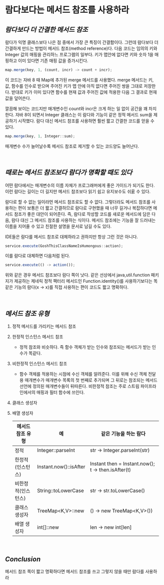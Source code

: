 # 람다보다는 메서드 참조를 사용하라

## _람다보다 더 간결한 메서드 참조_

람다가 익명 클래스보다 나은 점 중에서 가장 큰 특징이 간결함이다. 그런데 람다보다 더 간결하게 만드는 방법이 메서드 참조(method reference)다. 다음 코드는 임의의 키와 Integer 값의 매핑을 관리하느 프로그램의 일부다. 키가 맵안에 없다면 키와 숫자 1을 매핑하고 이미 있다면 기존 매핑 값을 증가시킨다.

```js
map.merge(key, 1, (count, incr) -> count + incr);
```

이 코드는 자바 8 때 Map에 추가된 merge 메서드를 사용했다. merge 메서드는 키, 값, 함수를 인수로 받으며 주어진 키가 맵 안에 아직 없다면 주어진 쌍을 그대로 저장한다. 받대로 키가 이미 있다면 함수를 현재 값과 주어진 값에 적용한 다음 그 결과로 현재 값을 덮어쓴다.

깔끔해 보이는 코드지만 매개변수인 count와 incr은 크게 하는 일 없이 공간을 꽤 차지 한다. 자바 8이 되면서 Integer 클래스는 이 람다와 기능이 같은 정적 메서드 sum을 제공하기 시작했다. 람다 대신 메서드 참조를 사용하면 훨씬 짧고 간결한 코드를 얻을 수 있다.

```js
map.merge(key, 1, Integer::sum);
```

매개변수 수가 늘어날수록 메서드 참조로 제거할 수 있는 코드양도 늘어난다.

<br>

## _때로는 메서드 참조보다 람다가 명확할 때도 있다_

어떤 람다에서는 매개변수의 이름 자체가 프로그래머에게 좋은 가이드가 되기도 한다. 이런 람다는 길이는 더 길지만 메서드 참조보다 읽기 쉽고 유지보수도 쉬욼 수 있다.

람다로 할 수 없는 일이라먼 메서드 참조로도 할 수 없다. 그렇더라도 메서드 참조를 사용하는 편이 보통은 더 짧고 간결하므로 람다로 구현했을 때 너무 길거나 복잡하다면 메서드 참조가 좋은 대안이 되어준다. 즉, 람다로 작성할 코드를 새로운 메서드에 담은 다음, 람다 대신 그 메서드 참조를 사용하는 식이다. 메서드 참조에는 기능을 잘 드러내는 이름을 지어줄 수 있고 친절한 설명을 문서로 남길 수도 있다.

IDE들은 람다를 메서드 참조로 대체하라고 권하지만 항상 그런 것은 아니다.

```js
service.execute(GoshThisClassNameIsHumongous::action);
```

이를 람다로 대체하면 다음처럼 된다.

```js
service.execute(() -> action());
```

위와 같은 경우 메서드 참조보다 람다 쪽이 낫다. 같은 선상에서 java,util.function 패키지가 제공하는 제네릭 정적 팩터리 메서드인 Function.identity()를 사용하기보다는 똑같은 기능의 람다(x -> x)를 직접 사용하는 편이 코드도 짧고 명확하다.

<br>

## _메서드 참조 유형_

1. 정적 메서드를 가리키는 메서드 참조

2. 한정적 인스턴스 메서드 참조

   - 정적 참조와 비슷하다. 즉 함수 객체가 받는 인수와 참조되는 메서드가 받는 인수가 똑같다.

3. 비한정적 인스턴스 메서드 참조

   - 함수 객체를 적용하는 시점에 수신 객체를 알려준다. 이를 위해 수신 객체 전달용 매개변수가 매개변수 목록의 첫 번째로 추가되며 그 뒤로는 참조되는 메서드 선언에 정의된 매개변수들이 뒤따른다. 비한정적 참조는 주로 스트림 파이프라인에서의 매핑과 필터 함수에 쓰인다.

4. 클래스 생성자

5. 배열 생성자

   | 메서드 참조 유형   | 예                     | 같은 기능을 하는 람다                              |
   | ------------------ | ---------------------- | -------------------------------------------------- |
   | 정적               | Integer::parseInt      | str -> Integer.parseInt(str)                       |
   | 한정적(인스턴스)   | Instant.now()::isAfter | Instant then = Instant.now(); t -> then.isAfter(t) |
   | 비한정적(인스턴스) | String::toLowerCase    | str -> str.toLowerCase()                           |
   | 클래스 생성자      | TreeMap<K,V>::new      | () -> new TreeMap<K,V>())                          |
   | 배열 생성자        | int[]::new             | len -> new int[len]                                |

<br>

## _Conclusion_

메서드 참조 쪽이 짧고 명확하다면 메서드 참조를 쓰고 그렇지 않을 때만 람다를 사용하라
